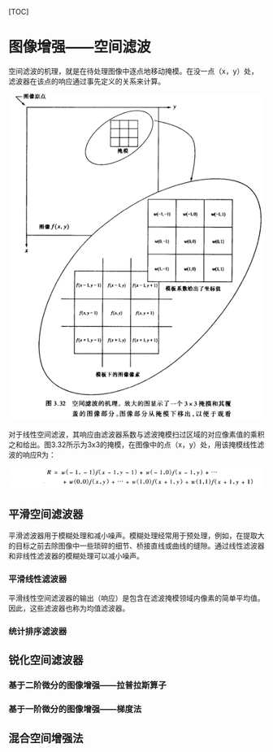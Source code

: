 [TOC]

# 图像增强——空间滤波

空间滤波的机理，就是在待处理图像中逐点地移动掩模。在没一点（x，y）处，滤波器在该点的响应通过事先定义的关系来计算。

![](../image/IP/IP-ch3-1.12.png)

对于线性空间滤波，其响应由滤波器系数与滤波掩模扫过区域的对应像素值的乘积之和给出。图3.32所示为3x3的掩模，在图像中的点（x，y）处，用该掩模线性滤波的响应R为：

![](../image/IP/IP-ch3-1.13.png)

## 平滑空间滤波器

平滑滤波器用于模糊处理和减小噪声。模糊处理经常用于预处理，例如，在提取大的目标之前去除图像中一些琐碎的细节、桥接直线或曲线的缝隙。通过线性滤波器和非线性滤波器的模糊处理可以减小噪声。

### 平滑线性滤波器

平滑线性空间滤波器的输出（响应）是包含在滤波掩模领域内像素的简单平均值。因此，这些滤波器也称为均值滤波器。



### 统计排序滤波器



## 锐化空间滤波器

### 基于二阶微分的图像增强——拉普拉斯算子



### 基于一阶微分的图像增强——梯度法



## 混合空间增强法



